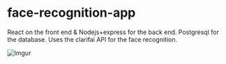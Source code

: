 # face-recognition-app
React on the front end & Nodejs+express for the back end. Postgresql for the database. Uses the clarifai API for the face recognition. 

![Imgur](https://i.imgur.com/p5nHSQk.png)
